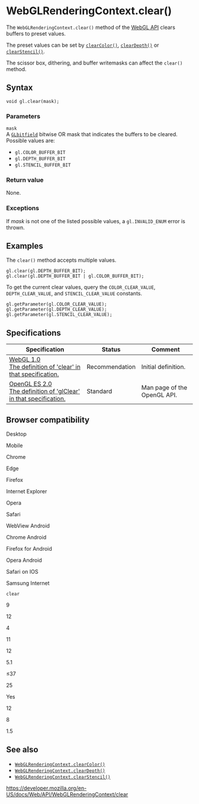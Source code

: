 WebGLRenderingContext.clear()
=============================

The `WebGLRenderingContext.clear()` method of the [WebGL API](../webgl_api) clears buffers to preset values.

The preset values can be set by [`clearColor()`](clearcolor), [`clearDepth()`](cleardepth) or [`clearStencil()`](clearstencil).

The scissor box, dithering, and buffer writemasks can affect the `clear()` method.

Syntax
------

    void gl.clear(mask);

### Parameters

`mask`  
A [`GLbitfield`](../webgl_api/types) bitwise OR mask that indicates the buffers to be cleared. Possible values are:

-   `gl.COLOR_BUFFER_BIT`
-   `gl.DEPTH_BUFFER_BIT`
-   `gl.STENCIL_BUFFER_BIT`

### Return value

None.

### Exceptions

If *mask* is not one of the listed possible values, a `gl.INVALID_ENUM` error is thrown.

Examples
--------

The `clear()` method accepts multiple values.

    gl.clear(gl.DEPTH_BUFFER_BIT);
    gl.clear(gl.DEPTH_BUFFER_BIT | gl.COLOR_BUFFER_BIT);

To get the current clear values, query the `COLOR_CLEAR_VALUE`, `DEPTH_CLEAR_VALUE`, and `STENCIL_CLEAR_VALUE` constants.

    gl.getParameter(gl.COLOR_CLEAR_VALUE);
    gl.getParameter(gl.DEPTH_CLEAR_VALUE);
    gl.getParameter(gl.STENCIL_CLEAR_VALUE);

Specifications
--------------

<table><thead><tr class="header"><th>Specification</th><th>Status</th><th>Comment</th></tr></thead><tbody><tr class="odd"><td><a href="https://www.khronos.org/registry/webgl/specs/latest/1.0/#5.14.11">WebGL 1.0<br />
<span class="small">The definition of 'clear' in that specification.</span></a></td><td><span class="spec-rec">Recommendation</span></td><td>Initial definition.</td></tr><tr class="even"><td><a href="https://www.khronos.org/opengles/sdk/docs/man/xhtml/glClear.xml">OpenGL ES 2.0<br />
<span class="small">The definition of 'glClear' in that specification.</span></a></td><td><span class="spec-standard">Standard</span></td><td>Man page of the OpenGL API.</td></tr></tbody></table>

Browser compatibility
---------------------

Desktop

Mobile

Chrome

Edge

Firefox

Internet Explorer

Opera

Safari

WebView Android

Chrome Android

Firefox for Android

Opera Android

Safari on IOS

Samsung Internet

`clear`

9

12

4

11

12

5.1

≤37

25

Yes

12

8

1.5

See also
--------

-   [`WebGLRenderingContext.clearColor()`](clearcolor)
-   [`WebGLRenderingContext.clearDepth()`](cleardepth)
-   [`WebGLRenderingContext.clearStencil()`](clearstencil)

<a href="https://developer.mozilla.org/en-US/docs/Web/API/WebGLRenderingContext/clear" class="_attribution-link">https://developer.mozilla.org/en-US/docs/Web/API/WebGLRenderingContext/clear</a>
